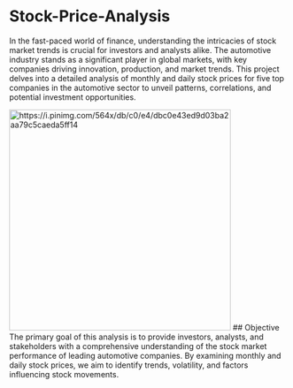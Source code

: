 # Stock-Price-Analysis
In the fast-paced world of finance, understanding the intricacies of stock market trends is crucial for investors and analysts alike. The automotive industry stands as a significant player in global markets, with key companies driving innovation, production, and market trends. This project delves into a detailed analysis of monthly and daily stock prices for five top companies in the automotive sector to unveil patterns, correlations, and potential investment opportunities.

<img src="https://i.pinimg.com/564x/db/c0/e4/dbc0e43ed9d03ba2aa79c5caeda5ff14.jpg" alt="https://i.pinimg.com/564x/db/c0/e4/dbc0e43ed9d03ba2aa79c5caeda5ff14" length="2000" width="400"/>
## Objective
The primary goal of this analysis is to provide investors, analysts, and stakeholders with a comprehensive understanding of the stock market performance of leading automotive companies. By examining monthly and daily stock prices, we aim to identify trends, volatility, and factors influencing stock movements.
